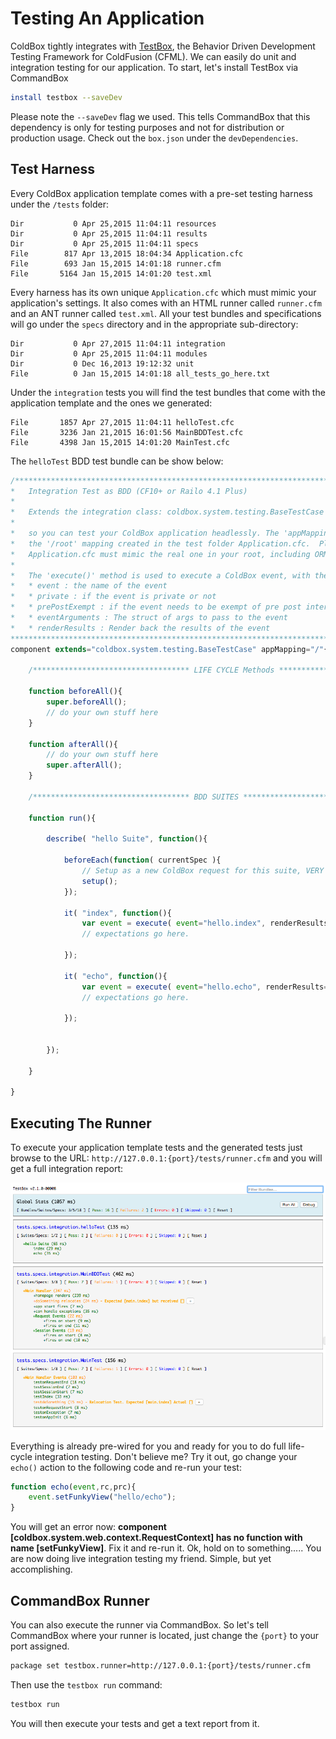 # Testing An Application

ColdBox tightly integrates with [TestBox](http://www.ortussolutions.com/products/testbox), the Behavior Driven Development Testing Framework for ColdFusion (CFML).  We can easily do unit and integration testing for our application.  To start, let's install TestBox via CommandBox

```bash
install testbox --saveDev
```

Please note the `--saveDev` flag we used. This tells CommandBox that this dependency is only for testing purposes and not for distribution or production usage.  Check out the `box.json` under the `devDependencies`.


## Test Harness
Every ColdBox application template comes with a pre-set testing harness under the `/tests` folder:

```
Dir           0 Apr 25,2015 11:04:11 resources
Dir           0 Apr 25,2015 11:04:11 results
Dir           0 Apr 25,2015 11:04:11 specs
File        817 Apr 13,2015 18:04:34 Application.cfc
File        693 Jan 15,2015 14:01:18 runner.cfm
File       5164 Jan 15,2015 14:01:20 test.xml
```

Every harness has its own unique `Application.cfc` which must mimic your application's settings.  It also comes with an HTML runner called `runner.cfm` and an ANT runner called `test.xml`.  All your test bundles and specifications will go under the `specs` directory and in the appropriate sub-directory:

```
Dir           0 Apr 27,2015 11:04:11 integration
Dir           0 Apr 25,2015 11:04:11 modules
Dir           0 Dec 16,2013 19:12:32 unit
File          0 Jan 15,2015 14:01:18 all_tests_go_here.txt
```

Under the `integration` tests you will find the test bundles that come with the application template and the ones we generated:

```
File       1857 Apr 27,2015 11:04:11 helloTest.cfc
File       3236 Jan 21,2015 16:01:56 MainBDDTest.cfc
File       4398 Jan 15,2015 14:01:20 MainTest.cfc
```

The `helloTest` BDD test bundle can be show below:

```js
/*******************************************************************************
*	Integration Test as BDD (CF10+ or Railo 4.1 Plus)
*
*	Extends the integration class: coldbox.system.testing.BaseTestCase
*
*	so you can test your ColdBox application headlessly. The 'appMapping' points by default to 
*	the '/root' mapping created in the test folder Application.cfc.  Please note that this 
*	Application.cfc must mimic the real one in your root, including ORM settings if needed.
*
*	The 'execute()' method is used to execute a ColdBox event, with the following arguments
*	* event : the name of the event
*	* private : if the event is private or not
*	* prePostExempt : if the event needs to be exempt of pre post interceptors
*	* eventArguments : The struct of args to pass to the event
*	* renderResults : Render back the results of the event
*******************************************************************************/
component extends="coldbox.system.testing.BaseTestCase" appMapping="/"{
	
	/*********************************** LIFE CYCLE Methods ***********************************/

	function beforeAll(){
		super.beforeAll();
		// do your own stuff here
	}

	function afterAll(){
		// do your own stuff here
		super.afterAll();
	}

	/*********************************** BDD SUITES ***********************************/
	
	function run(){

		describe( "hello Suite", function(){

			beforeEach(function( currentSpec ){
				// Setup as a new ColdBox request for this suite, VERY IMPORTANT. ELSE EVERYTHING LOOKS LIKE THE SAME REQUEST.
				setup();
			});

			it( "index", function(){
				var event = execute( event="hello.index", renderResults=true );
				// expectations go here.
				
			});

			it( "echo", function(){
				var event = execute( event="hello.echo", renderResults=true );
				// expectations go here.
				
			});

		
		});

	}

}

```

## Executing The Runner

To execute your application template tests and the generated tests just browse to the URL: `http://127.0.0.1:{port}/tests/runner.cfm` and you will get a full integration report:

![](/images/overview_testing.png)

Everything is already pre-wired for you and ready for you to do full life-cycle integration testing.  Don't believe me? Try it out, go change your `echo()` action to the following code and re-run your test:

```js
function echo(event,rc,prc){
	event.setFunkyView("hello/echo");
}	
```

You will get an error now: **component [coldbox.system.web.context.RequestContext] has no function with name [setFunkyView]**. Fix it and re-run it. Ok, hold on to something..... You are now doing live integration testing my friend.  Simple, but yet accomplishing.

## CommandBox Runner

You can also execute the runner via CommandBox. So let's tell CommandBox where your runner is located, just change the `{port}` to your port assigned.

```bash
package set testbox.runner=http://127.0.0.1:{port}/tests/runner.cfm
```

Then use the `testbox run` command:

```bash
testbox run
```

You will then execute your tests and get a text report from it.



